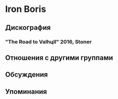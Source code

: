 # Iron Boris



## Дискография

### "The Road to Valhцll" 2016, Stoner




## Отношения с другими группами


## Обсуждения


## Упоминания

